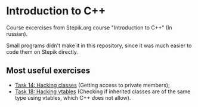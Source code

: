 # Introduction to C++

Course excercises from Stepik.org course "Introduction to C++" (In russian).

Small programs didn't make it in this repository, since it was much easier to code them on Stepik directly.

## Most useful exercises

- [Task 14: Hacking classes](./task_14_hacking_class/main.cpp) (Getting access to private members);
- [Task 18: Hacking vtables](./task_18_hacking_vtables/main.cpp) (Checking if inherited classes are of the same type using vtables, which C++ does not allow).
